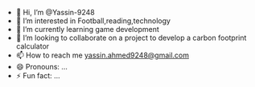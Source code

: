 - 👋 Hi, I’m @Yassin-9248
- 👀 I’m interested in Football,reading,technology
- 🌱 I’m currently learning game development
- 💞️ I’m looking to collaborate on a project to develop a carbon footprint calculator
- 📫 How to reach me yassin.ahmed9248@gmail.com
- 😄 Pronouns: ...
- ⚡ Fun fact: ...

<!---

--->

